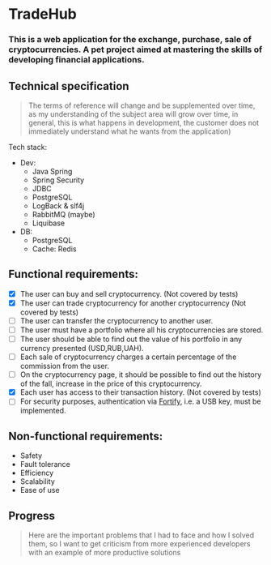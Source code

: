 # TradeHub
### This is a web application for the exchange, purchase, sale of cryptocurrencies. A pet project aimed at mastering the skills of developing financial applications.

## Technical specification
> The terms of reference will change and be supplemented over time, as my understanding of the subject area will grow over time, in general, this is what happens in development, the customer does not immediately understand what he wants from the application)

Tech stack:
- Dev:
  - Java Spring
  - Spring Security
  - JDBC
  - PostgreSQL
  - LogBack & slf4j
  - RabbitMQ (maybe)
  - Liquibase
- DB:
  - PostgreSQL
  - Cache: Redis

## Functional requirements:
- [x] The user can buy and sell cryptocurrency. (Not covered by tests)
- [x] The user can trade cryptocurrency for another cryptocurrency (Not covered by tests)
- [ ] The user can transfer the cryptocurrency to another user.
- [ ] The user must have a portfolio where all his cryptocurrencies are stored.
- [ ] The user should be able to find out the value of his portfolio in any currency presented (USD,RUB,UAH).
- [ ] Each sale of cryptocurrency charges a certain percentage of the commission from the user.
- [ ] On the cryptocurrency page, it should be possible to find out the history of the fall, increase in the price of this cryptocurrency.
- [x] Each user has access to their transaction history. (Not covered by tests)
- [ ] For security purposes, authentication via [Fortify](https://github.com/fortify), i.e. a USB key, must be implemented.

## Non-functional requirements:
- Safety
- Fault tolerance
- Efficiency
- Scalability
- Ease of use

## Progress
> Here are the important problems that I had to face and how I solved them, so I want to get criticism from more experienced developers with an example of more productive solutions
